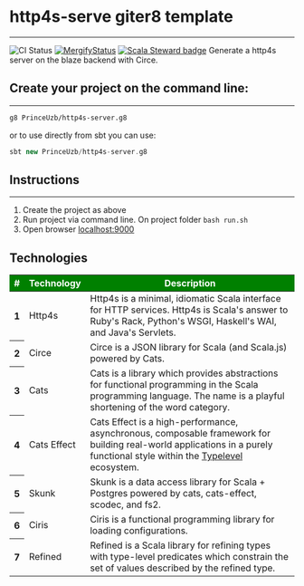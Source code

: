 # http4s-serve giter8 template

-------------
![CI Status](https://github.com/PrinceUzb/http4s-server.g8/workflows/Build/badge.svg)
[![MergifyStatus](https://img.shields.io/endpoint.svg?url=https://gh.mergify.io/badges/PrinceUzb/http4s-server.g8&style=flat)](https://mergify.io)
[![Scala Steward badge](https://img.shields.io/badge/Scala_Steward-helping-brightgreen.svg?style=flat&logo=data:image/png;base64,iVBORw0KGgoAAAANSUhEUgAAAA4AAAAQCAMAAAARSr4IAAAAVFBMVEUAAACHjojlOy5NWlrKzcYRKjGFjIbp293YycuLa3pYY2LSqql4f3pCUFTgSjNodYRmcXUsPD/NTTbjRS+2jomhgnzNc223cGvZS0HaSD0XLjbaSjElhIr+AAAAAXRSTlMAQObYZgAAAHlJREFUCNdNyosOwyAIhWHAQS1Vt7a77/3fcxxdmv0xwmckutAR1nkm4ggbyEcg/wWmlGLDAA3oL50xi6fk5ffZ3E2E3QfZDCcCN2YtbEWZt+Drc6u6rlqv7Uk0LdKqqr5rk2UCRXOk0vmQKGfc94nOJyQjouF9H/wCc9gECEYfONoAAAAASUVORK5CYII=)](https://scala-steward.org)
Generate a http4s server on the blaze backend with Circe.

## Create your project on the command line:

--------------
 ```bash 
g8 PrinceUzb/http4s-server.g8
```

or to use directly from sbt you can use:
 ```sbt 
sbt new PrinceUzb/http4s-server.g8
```
## Instructions

---------------
1. Create the project as above
2. Run project via command line. On project folder `bash run.sh`
3. Open browser [localhost:9000](http://localhost:9000/)

## Technologies

<table>
  <thead style="background: green">
    <tr style="color: white">
      <th>#</th>
      <th>Technology</th>
      <th>Description</th>
    </tr>
  </thead>
  <tbody>
    <tr>
      <th>1</th>
      <td>Http4s</td>
      <td>Http4s is a minimal, idiomatic Scala interface for HTTP services. Http4s is Scala's answer to Ruby's Rack, Python's WSGI, Haskell's WAI, and Java's Servlets.</td>
    </tr>
    <tr>
      <th>2</th>
      <td>Circe</td>
      <td>Circe is a JSON library for Scala (and Scala.js) powered by Cats.</td>
    </tr>
    <tr>
      <th>3</th>
      <td>Cats</td>
      <td>Cats is a library which provides abstractions for functional programming in the Scala programming language. The name is a playful shortening of the word category.</td>
    </tr>
    <tr>
      <th>4</th>
      <td>Cats Effect</td>
      <td>Cats Effect is a high-performance, asynchronous, composable framework for building real-world applications in a purely functional style within the <a href="https://typelevel.org/">Typelevel</a> ecosystem.</td>
    </tr>
    <tr>
      <th>5</th>
      <td>Skunk</td>
      <td>Skunk is a data access library for Scala + Postgres powered by cats, cats-effect, scodec, and fs2.</td>
    </tr>
    <tr>
      <th>6</th>
      <td>Ciris</td>
      <td>Ciris is a functional programming library for loading configurations.</td>
    </tr>
    <tr>
      <th>7</th>
      <td>Refined</td>
      <td>Refined is a Scala library for refining types with type-level predicates which constrain the set of values described by the refined type. </td>
    </tr>
  </tbody>
</table>